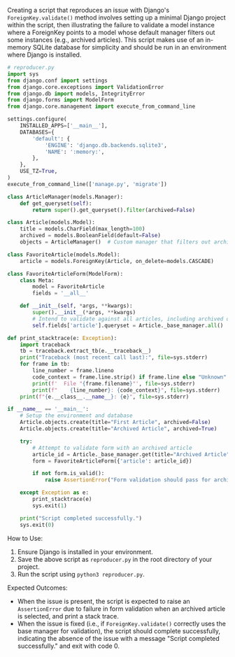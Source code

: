 Creating a script that reproduces an issue with Django's `ForeignKey.validate()` method involves setting up a minimal Django project within the script, then illustrating the failure to validate a model instance where a ForeignKey points to a model whose default manager filters out some instances (e.g., archived articles). This script makes use of an in-memory SQLite database for simplicity and should be run in an environment where Django is installed.

```python
# reproducer.py
import sys
from django.conf import settings
from django.core.exceptions import ValidationError
from django.db import models, IntegrityError
from django.forms import ModelForm
from django.core.management import execute_from_command_line

settings.configure(
    INSTALLED_APPS=['__main__'],
    DATABASES={
        'default': {
            'ENGINE': 'django.db.backends.sqlite3',
            'NAME': ':memory:',
        },
    },
    USE_TZ=True,
)
execute_from_command_line(['manage.py', 'migrate'])

class ArticleManager(models.Manager):
    def get_queryset(self):
        return super().get_queryset().filter(archived=False)

class Article(models.Model):
    title = models.CharField(max_length=100)
    archived = models.BooleanField(default=False)
    objects = ArticleManager()  # Custom manager that filters out archived articles

class FavoriteArticle(models.Model):
    article = models.ForeignKey(Article, on_delete=models.CASCADE)

class FavoriteArticleForm(ModelForm):
    class Meta:
        model = FavoriteArticle
        fields = '__all__'

    def __init__(self, *args, **kwargs):
        super().__init__(*args, **kwargs)
        # Intend to validate against all articles, including archived ones
        self.fields['article'].queryset = Article._base_manager.all()

def print_stacktrace(e: Exception):
    import traceback
    tb = traceback.extract_tb(e.__traceback__)
    print("Traceback (most recent call last):", file=sys.stderr)
    for frame in tb:
        line_number = frame.lineno
        code_context = frame.line.strip() if frame.line else "Unknown"
        print(f'  File "{frame.filename}"', file=sys.stderr)
        print(f"    {line_number}: {code_context}", file=sys.stderr)
    print(f"{e.__class__.__name__}: {e}", file=sys.stderr)

if __name__ == '__main__':
    # Setup the environment and database
    Article.objects.create(title="First Article", archived=False)
    Article.objects.create(title="Archived Article", archived=True)

    try:
        # Attempt to validate form with an archived article
        article_id = Article._base_manager.get(title="Archived Article").id
        form = FavoriteArticleForm({'article': article_id})

        if not form.is_valid():
            raise AssertionError("Form validation should pass for archived articles.")

    except Exception as e:
        print_stacktrace(e)
        sys.exit(1)

    print("Script completed successfully.")
    sys.exit(0)
```

How to Use:
1. Ensure Django is installed in your environment.
2. Save the above script as `reproducer.py` in the root directory of your project.
3. Run the script using `python3 reproducer.py`.

Expected Outcomes:
- When the issue is present, the script is expected to raise an `AssertionError` due to failure in form validation when an archived article is selected, and print a stack trace.
- When the issue is fixed (i.e., if `ForeignKey.validate()` correctly uses the base manager for validation), the script should complete successfully, indicating the absence of the issue with a message "Script completed successfully." and exit with code 0.